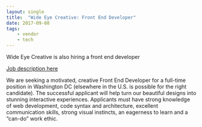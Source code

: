 ```yaml
---
layout: single
title:  "Wide Eye Creative: Front End Developer"
date: 2017-09-08
tags: 
    - vendor
    - tech
---
```


Wide Eye Creative is also hiring a front end developer

[Job description here](http://www.wideeyecreative.com/jobs/front-end-web-developer/)

We are seeking a motivated, creative Front End Developer for a full-time position in Washington DC (elsewhere in the U.S. is possible for the right candidate). The successful applicant will help turn our beautiful designs into stunning interactive experiences. Applicants must have strong knowledge of web development, code syntax and architecture, excellent communication skills, strong visual instincts, an eagerness to learn and a “can-do” work ethic.
